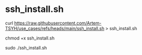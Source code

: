 # ssh_install.sh

curl https://raw.githubusercontent.com/Artem-TSYH/use_cases/refs/heads/main/ssh_install.sh > ssh_install.sh

chmod +x ssh_install.sh

sudo ./ssh_install.sh

#

#
